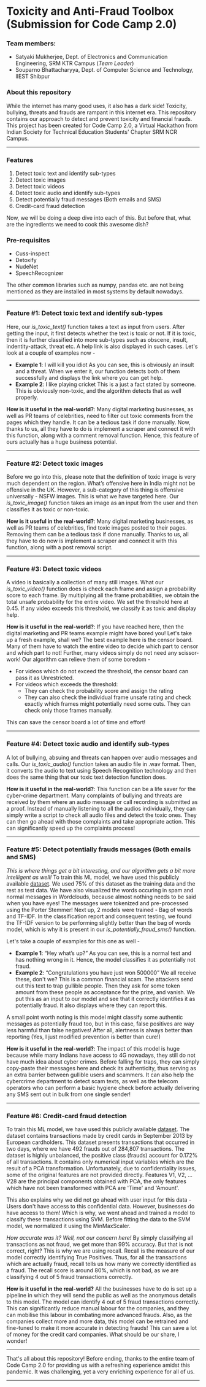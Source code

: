 # Toxicity and Anti-Fraud Toolbox (Submission for Code Camp 2.0)
### **Team members**:
* Satyaki Mukherjee, Dept. of Electronics and Communication Engineering, SRM KTR Campus (*Team Leader*)
* Souparno Bhattacharyya, Dept. of Computer Science and Technology, IIEST Shibpur
### **About this repository**
While the internet has many good uses, it also has a dark side! Toxicity, bullying, threats and frauds are rampant in this internet era. This repository contains our approach to detect and prevent toxicity and financial frauds. This project has been created for Code Camp 2.0, a Virtual Hackathon from Indian Society for Technical Education Students' Chapter SRM NCR Campus.

---
### **Features**
1. Detect toxic text and identify sub-types
2. Detect toxic images
3. Detect toxic videos
4. Detect toxic audio and identify sub-types
5. Detect potentially fraud messages (Both emails and SMS)
6. Credit-card fraud detection

Now, we will be doing a deep dive into each of this. But before that, what are the ingredients we need to cook this awesome dish?

### Pre-requisites
* Cuss-inspect
* Detoxify
* NudeNet
* SpeechRecognizer

The other common libraries such as numpy, pandas etc. are not being mentioned as they are installed in most systems by default nowadays.

---
### **Feature #1: Detect toxic text and identify sub-types**
Here, our *is_toxic_text()* function takes a text as input from users. After getting the input, it first detects whether the text is toxic or not. If it is toxic, then it is further classified into more sub-types such as obscene, insult, indentity-attack, threat etc. A help link is also displayed in such cases.
Let's look at a couple of examples now - 
* **Example 1**: I will kill you idiot
As you can see, this is obviously an insult and a threat. When we enter it, our function detects both of them successfully and displays the link where you can get help.
* **Example 2**: I like playing cricket
This is a just a fact stated by someone. This is obviously non-toxic, and the algorithm detects that as well properly.

**How is it useful in the real-world?**: Many digital marketing businesses, as well as PR teams of celebrities, need to filter out toxic comments from the pages which they handle. It can be a tedious task if done manually. Now, thanks to us, all they have to do is implement a scraper and connect it with this function, along with a comment removal function. Hence, this feature of ours actually has a huge business potential.

---
### **Feature #2: Detect toxic images**
Before we go into this, please note that the definition of toxic image is very much dependent on the region. What’s offensive here in India might not be offensive in the UK. However, a sub-category of this thing is offensive universally - NSFW images. This is what we have targeted here.
Our *is_toxic_image()* function takes an image as an input from the user and then classifies it as toxic or non-toxic.

**How is it useful in the real-world?**: Many digital marketing businesses, as well as PR teams of celebrities, find toxic images posted to their pages. Removing them can be a tedious task if done manually. Thanks to us, all they have to do now is implement a scraper and connect it with this function, along with a post removal script. 

---
### **Feature #3: Detect toxic videos**
A video is basically a collection of many still images. What our *is_toxic_video()* function does is check each frame and assign a probability score to each frame. By multiplying all the frame probabilities, we obtain the total unsafe probability for the entire video. We set the threshold here at 0.45. If any video exceeds this threshold, we classify it as toxic and display help. 

**How is it useful in the real-world?**: If you have reached here, then the digital marketing and PR teams example might have bored you! Let's take up a fresh example, shall we?
The best example here is the censor board. Many of them have to watch the entire video to decide which part to censor and which part to not! Further, many videos simply do not need any scissor-work!
Our algorithm can relieve them of some boredom -
* For videos which do not exceed the threshold, the censor board can pass it as Unrestricted.
* For videos which exceeds the threshold:
    * They can check the probability score and assign the rating
     * They can also check the individual frame unsafe rating and check exactly which frames might potentially need some cuts. They can check only those frames manually.

This can save the censor board a lot of time and effort!

---
### **Feature #4: Detect toxic audio and identify sub-types**
A lot of bullying, absuing and threats can happen over audio messages and calls. Our *is_toxic_audio()* function takes an audio file in .wav format. Then, it converts the audio to text using Speech Recognition technology and then does the same thing that our toxic text detection function does.

**How is it useful in the real-world?**: This function can be a life saver for the cyber-crime department. Many complaints of bullying and threats are received by them where an audio message or call recording is submitted as a proof. Instead of manually listening to all the audios individually, they can simply write a script to check all audio files and detect the toxic ones. They can then go ahead with those complaints and take appropriate action. This can significantly speed up the complaints process!

---
### **Feature #5: Detect potentially frauds messages (Both emails and SMS)**
*This is where things get a bit interesting, and our algorithm gets a bit more intelligent as well!*
To train this ML model, we have used this publicly available [dataset](https://www.kaggle.com/uciml/sms-spam-collection-dataset/).
We used 75% of this dataset as the training data and the rest as test data. We have also visualized the words occuring in spam and normal messages in Wordclouds, because almost nothing needs to be said when you have eyes!
The messages were tokenized and pre-processed using the Porter Stemmer! Next up, 2 models were trained - Bag of words and TF-IDF.
In the classification report and consequent testing, we found the TF-IDF version to be performing slightly better than the bag of words model, which is why it is present in our *is_potentially_fraud_sms()* function.

Let's take a couple of examples for this one as well -
* **Example 1**: “Hey what’s up?”
As you can see, this is a normal text and has nothing wrong in it. Hence, the model classifies it as potentially not fraud.
* **Example 2**: “Congratulations you have just won 500000”
We all receive these, don't we? This is a common financial scam. The attackers send out this text to trap gullible people. Then they ask for some token amount from these people as acceptance for the prize, and vanish. 
We put this as an input to our model and see that it correctly identifies it as potentially fraud. It also displays where they can report this.

A small point worth noting is this model might classify some authentic messages as potentially fraud too, but in this case, false positives are way less harmful than false negatives! After all, alertness is always better than reporting (Yes, I just modified prevention is better than cure!)

**How is it useful in the real-world?**: The impact of this model is huge because while many Indians have access to 4G nowadays, they still do not have much idea about cyber crimes. Before falling for traps, they can simply copy-paste their messages here and check its authenticity, thus serving as an extra barrier between gullible users and scammers. It can also help the cybercrime department to detect scam texts, as well as the telecom operators who can perform a basic hygiene check before actually delivering any SMS sent out in bulk from one single sender!

---
### **Feature #6: Credit-card fraud detection**
To train this ML model, we have used this publicly available [dataset](https://www.kaggle.com/mlg-ulb/creditcardfraud).
The dataset contains transactions made by credit cards in September 2013 by European cardholders.
This dataset presents transactions that occurred in two days, where we have 492 frauds out of 284,807 transactions. The dataset is highly unbalanced, the positive class (frauds) account for 0.172% of all transactions.
It contains only numerical input variables which are the result of a PCA transformation. Unfortunately, due to confidentiality issues, some of the original features are not provided directly. Features V1, V2, … V28 are the principal components obtained with PCA, the only features which have not been transformed with PCA are 'Time' and 'Amount'.

This also explains why we did not go ahead with user input for this data - Users don't have access to this confidential data. However, businesses do have access to them! Which is why, we went ahead and trained a model to classify these transactions using SVM. Before fitting the data to the SVM model, we normalized it using the MinMaxScaler.

*How accurate was it? Well, not our concern here!* By simply classifying all transactions as not fraud, we get more than 99% accuracy. But that is not correct, right? This is why we are using recall. Recall is the measure of our model correctly identifying True Positives. Thus, for all the transactions which are actually fraud, recall tells us how many we correctly identified as a fraud. The recall score is around 80%, which is not bad, as we are classifying 4 out of 5 fraud transactions correctly.


**How is it useful in the real-world?** All the businesses have to do is set up a pipeline in which they will send the public as well as the anonymous details to this model. The model can identify 4 out of 5 fraud transactions correctly. This can significantly reduce manual labour for the companies, and they can mobilise this labour in combating more advanced frauds. Also, as the companies collect more and more data, this model can be retrained and fine-tuned to make it more accurate in detecting frauds! This can save a lot of money for the credit card companies. What should be our share, I wonder!

---
That's all about this repository!
Before ending, thanks to the entire team of Code Camp 2.0 for providing us with a refreshing experience amidst this pandemic. It was challenging, yet a very enriching experience for all of us.

---
